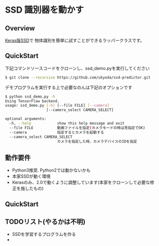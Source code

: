 # SSD 識別器を動かす

## Overview

[Keras版SSD](https://github.com/rykov8/ssd_keras)で
物体識別を簡単に試すことができるラッパークラスです。

## QuickStart

下記コマンドソースコードをクローンし、ssd_demo.pyを実行してください

```bash
$ git clone --recursive https://github.com/ukyoda/ssd-predictor.git
```

デモプログラムを実行する上で必要なのんは下記のオプションです

```bash
$ python ssd_demo.py -h
Using TensorFlow backend.
usage: ssd_demo.py [-h] [--file FILE] [--camera]
                   [--camera_select CAMERA_SELECT]

optional arguments:
  -h, --help            show this help message and exit
  --file FILE           動画ファイルを指定(カメラモードの時は見指定でOK)
  --camera              指定するとカメラを起動する
  --camera_select CAMERA_SELECT
                        カメラを指定した時、カメラデバイスのIDを指定
```

## 動作要件

* Python3推奨. Python2では動かないかも
* 本家SSDが動く環境
* Kerasのみ、2.0で動くように調整しています(本家をクローンして必要な修正を施したもの)

## QuickStart

## TODOリスト(やるかは不明)

* SSDを学習するプログラムを作る
*
